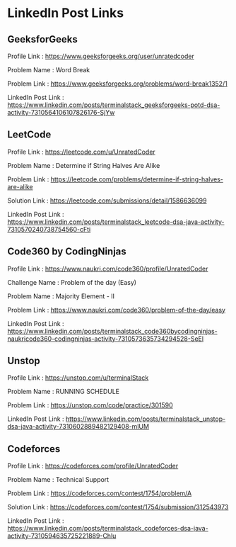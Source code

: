 # LinkedIn Post Links

## GeeksforGeeks

Profile Link : https://www.geeksforgeeks.org/user/unratedcoder

Problem Name : Word Break

Problem Link : https://www.geeksforgeeks.org/problems/word-break1352/1

LinkedIn Post Link : https://www.linkedin.com/posts/terminalstack_geeksforgeeks-potd-dsa-activity-7310564106107826176-SjYw

## LeetCode

Profile Link : https://leetcode.com/u/UnratedCoder

Problem Name : Determine if String Halves Are Alike

Problem Link : https://leetcode.com/problems/determine-if-string-halves-are-alike

Solution Link : https://leetcode.com/submissions/detail/1586636099

LinkedIn Post Link : https://www.linkedin.com/posts/terminalstack_leetcode-dsa-java-activity-7310570240738754560-cFti

## Code360 by CodingNinjas

Profile Link : https://www.naukri.com/code360/profile/UnratedCoder

Challenge Name : Problem of the day (Easy)

Problem Name : Majority Element - II

Problem Link : https://www.naukri.com/code360/problem-of-the-day/easy

LinkedIn Post Link : https://www.linkedin.com/posts/terminalstack_code360bycodingninjas-naukricode360-codingninjas-activity-7310573635734294528-SeEl

## Unstop

Profile Link : https://unstop.com/u/terminalStack

Problem Name : RUNNING SCHEDULE

Problem Link : https://unstop.com/code/practice/301590

LinkedIn Post Link : https://www.linkedin.com/posts/terminalstack_unstop-dsa-java-activity-7310602889482129408-mlUM

## Codeforces

Profile Link : https://codeforces.com/profile/UnratedCoder

Problem Name : Technical Support

Problem Link : https://codeforces.com/contest/1754/problem/A

Solution Link : https://codeforces.com/contest/1754/submission/312543973

LinkedIn Post Link : https://www.linkedin.com/posts/terminalstack_codeforces-dsa-java-activity-7310594635725221889-Chlu
